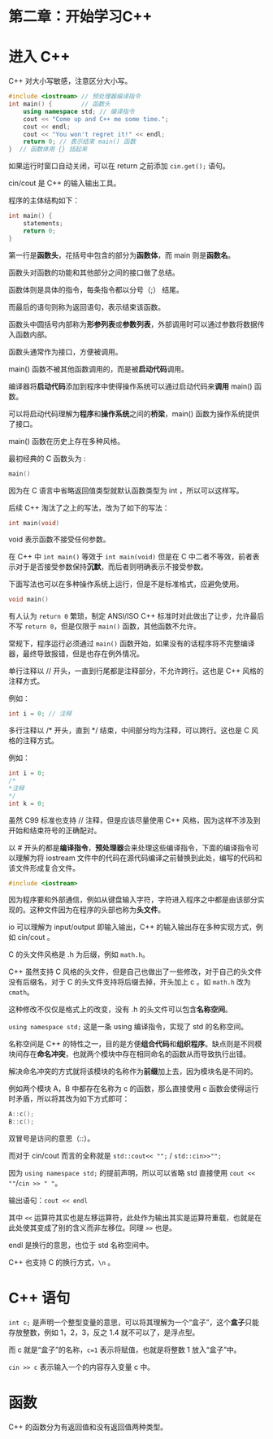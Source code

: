 # 第二章：开始学习C++

# 进入 C++

C++ 对大小写敏感，注意区分大小写。

```cpp
#include <iostream> // 预处理器编译指令
int main() {        // 函数头
    using namespace std; // 编译指令
    cout << "Come up and C++ me some time.";
    cout << endl;
    cout << "You won't regret it!" << endl;
    return 0; // 表示结束 main() 函数
}  // 函数体用 {} 括起来
```

如果运行时窗口自动关闭，可以在 return 之前添加 `cin.get();` 语句。

cin/cout 是 C++ 的输入输出工具。

程序的主体结构如下：

```cpp
int main() {
    statements;
    return 0;
}
```

第一行是**函数头**，花括号中包含的部分为**函数体**，而 main 则是**函数名**。

函数头对函数的功能和其他部分之间的接口做了总结。

函数体则是具体的指令，每条指令都以分号（;） 结尾。

而最后的语句则称为返回语句，表示结束该函数。

函数头中圆括号内部称为**形参列表**或**参数列表**，外部调用时可以通过参数将数据传入函数内部。

函数头通常作为接口，方便被调用。

main() 函数不被其他函数调用的，而是被**启动代码**调用。

编译器将**启动代码**添加到程序中使得操作系统可以通过启动代码来**调用** main() 函数。

可以将启动代码理解为**程序**和**操作系统**之间的**桥梁**，main() 函数为操作系统提供了接口。

main() 函数在历史上存在多种风格。

最初经典的 C 函数头为 :

```cpp
main()
```

因为在 C 语言中省略返回值类型就默认函数类型为 int ，所以可以这样写。

后续 C++ 淘汰了之上的写法，改为了如下的写法：

```cpp
int main(void)
```

void 表示函数不接受任何参数。

在 C++ 中 `int main()` 等效于 `int main(void)` 但是在 C 中二者不等效，前者表示对于是否接受参数保持**沉默**，而后者则明确表示不接受参数。

下面写法也可以在多种操作系统上运行，但是不是标准格式，应避免使用。

```cpp
void main()
```

有人认为 `return 0` 繁琐，制定 ANSI/ISO C++ 标准时对此做出了让步，允许最后不写 `return 0`，但是仅限于 `main()` 函数，其他函数不允许。

常规下，程序运行必须通过 `main()` 函数开始，如果没有的话程序将不完整编译器，最终导致报错，但是也存在例外情况。

单行注释以 // 开头，一直到行尾都是注释部分，不允许跨行。这也是 C++ 风格的注释方式。

例如：

```cpp
int i = 0; // 注释
```

多行注释以 /* 开头，直到 */ 结束，中间部分均为注释，可以跨行。这也是 C 风格的注释方式。

例如：

```cpp
int i = 0;
/*
*注释
*/
int k = 0;
```

虽然 C99 标准也支持 // 注释，但是应该尽量使用 C++ 风格，因为这样不涉及到开始和结束符号的正确配对。

以 # 开头的都是**编译指令**，**预处理器**会来处理这些编译指令，下面的编译指令可以理解为将 iostream 文件中的代码在源代码编译之前替换到此处，编写的代码和该文件形成复合文件。

```cpp
#include <iostream>
```

因为程序要和外部通信，例如从键盘输入字符，字符进入程序之中都是由该部分实现的。这种文件因为在程序的头部也称为**头文件**。

io 可以理解为 input/output 即输入输出，C++ 的输入输出存在多种实现方式，例如 cin/cout 。

C 的头文件风格是 .h 为后缀，例如 `math.h`。

C++ 虽然支持 C 风格的头文件，但是自己也做出了一些修改，对于自己的头文件没有后缀名，对于 C 的头文件支持将后缀去掉，开头加上 c 。如 `math.h` 改为 `cmath`。

这种修改不仅仅是格式上的改变，没有 .h 的头文件可以包含**名称空间**。

`using namespace std;` 这是一条 using 编译指令，实现了 std 的名称空间。

名称空间是 C++ 的特性之一，目的是方便**组合代码**和**组织程序**。缺点则是不同模块间存在**命名冲突**，也就两个模块中存在相同命名的函数从而导致执行出错。

解决命名冲突的方式就将该模块的名称作为**前缀**加上去，因为模块名是不同的。

例如两个模块 A，B 中都存在名称为 c 的函数，那么直接使用 c 函数会使得运行时矛盾，所以将其改为如下方式即可：

```cpp
A::c();
B::c();
```

双冒号是访问的意思（::）。

而对于 cin/cout 而言的全称就是 `std::cout<< "";` / `std::cin>>"";`

因为 `using namespace std;` 的提前声明，所以可以省略 std 直接使用 `cout << ""`/`cin >> " "`。

输出语句：`cout << endl` 

其中 `<<` 运算符其实也是左移运算符，此处作为输出其实是运算符重载，也就是在此处使其变成了别的含义而非左移位。同理 `>>` 也是。

endl 是换行的意思，也位于 std 名称空间中。

C++ 也支持 C 的换行方式，`\n` 。

# C++ 语句

`int c;` 是声明一个整型变量的意思，可以将其理解为一个“盒子”，这个**盒子**只能存放整数，例如 1，2，3，反之 1.4 就不可以了，是浮点型。

而 c 就是“盒子”的名称，`c=1` 表示将赋值，也就是将整数 1 放入“盒子”中。

`cin >> c` 表示输入一个的内容存入变量 c 中。

# 函数

C++ 的函数分为有返回值和没有返回值两种类型。

